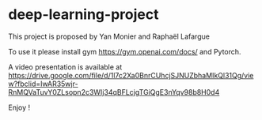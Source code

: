 # deep-learning-project

This project is proposed by Yan Monier and Raphaël Lafargue

To use it please install gym https://gym.openai.com/docs/  and Pytorch. 

A video presentation is available at https://drive.google.com/file/d/1l7c2Xa0BnrCUhcjSJNUZbhaMIkQl31Qg/view?fbclid=IwAR35wjr-RnMQVaTuvY0ZLsopn2c3WIj34qBFLcjgTGiQgE3nYqv98b8H0d4

Enjoy ! 
